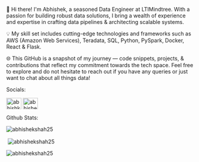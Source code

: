 👋 Hi there! I'm Abhishek, a seasoned Data Engineer at LTIMindtree. With a passion for building robust data solutions, I bring a wealth of experience and expertise in crafting data pipelines & architecting scalable systems.


💡 My skill set includes cutting-edge technologies and frameworks such as AWS (Amazon Web Services), Teradata, SQL, Python, PySpark, Docker, React & Flask.


🌐 This GitHub is a snapshot of my journey — code snippets, projects, & contributions that reflect my commitment towards the tech space. Feel free to explore and do not hesitate to reach out if you have any queries or just want to chat about all things data!


Socials:

<a href="https://twitter.com/abhishk_twts" target="blank"><img align="center" src="https://raw.githubusercontent.com/rahuldkjain/github-profile-readme-generator/master/src/images/icons/Social/twitter.svg" alt="abhishk_twts" height="30" width="40" /></a>
<a href="https://linkedin.com/in/abhishek-shah-10" target="blank"><img align="center" src="https://raw.githubusercontent.com/rahuldkjain/github-profile-readme-generator/master/src/images/icons/Social/linked-in-alt.svg" alt="abhishek-shah-10" height="30" width="40" /></a>

Github Stats:

<p><img align="center" src="https://github-readme-stats.vercel.app/api/top-langs?username=abhishekshah25&show_icons=true&locale=en&layout=compact" alt="abhishekshah25" /></p>

<p>&nbsp;<img align="center" src="https://github-readme-stats.vercel.app/api?username=abhishekshah25&show_icons=true&locale=en" alt="abhishekshah25" /></p>

<p><img align="center" src="https://github-readme-streak-stats.herokuapp.com/?user=abhishekshah25&" alt="abhishekshah25" /></p>

